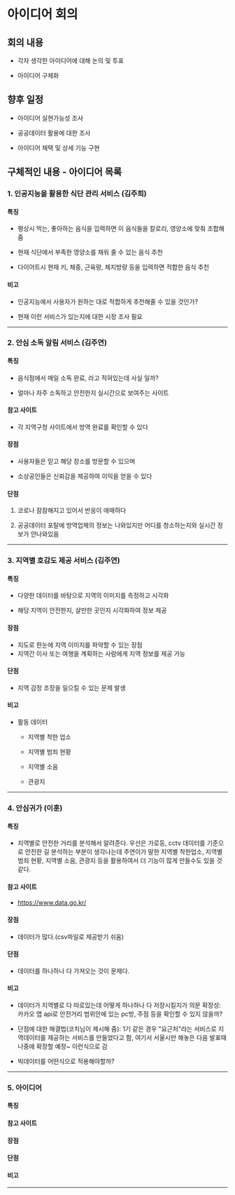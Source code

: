 # 아이디어 회의

## 회의 내용

- 각자 생각한 아이디어에 대해 논의 및 투표

- 아이디어 구체화

## 향후 일정

- 아이디어 실현가능성 조사

- 공공데이터 활용에 대한 조사

- 아이디어 채택 및 상세 기능 구현

## 구체적인 내용 - 아이디어 목록

### 1. 인공지능을 활용한 식단 관리 서비스 (김주희)

#### 특징

- 평상시 먹는, 좋아하는 음식을 입력하면 이 음식들을 칼로리, 영양소에 맞춰 조합해줌

- 현재 식단에서 부족한 영양소를 채워 줄 수 있는 음식 추천

- 다이어트시 현재 키, 체중, 근육량, 체지방량 등을 입력하면 적합한 음식 추천

#### 비고

- 인공지능에서 사용자가 원하는 대로 적합하게 추천해줄 수 있을 것인가?

- 현재 이런 서비스가 있는지에 대한 시장 조사 필요

<hr>

### 2. 안심 소독 알림 서비스 (김주연)

#### 특징

- 음식점에서 매일 소독 완료, 라고 적혀있는데 사실 일까?

- 얼마나 자주 소독하고  안전한지 실시간으로 보여주는 사이트

#### 참고 사이트

- 각 지역구청 사이트에서 방역 완료를 확인할 수 있다

#### 장점

- 사용자들은 믿고 해당 장소를 방문할 수 있으며

- 소상공인들은 신뢰감을 제공하여 이익을 얻을 수 있다

#### 단점

1. 코로나 잠잠해지고 있어서 반응이 애매하다

2. 공공데이터 포탈에 방역업체의 정보는 나와있지만 어디를 청소하는지와 실시간 정보가 안나와있음

<hr>

### 3. 지역별 호감도 제공 서비스 (김주연)

#### 특징

- 다양한 데이터를 바탕으로 지역의 이미지를 측정하고 시각화

- 해당 지역이 안전한지,  살만한 곳인지 시각화하여 정보 제공

#### 장점

- 지도로 한눈에 지역 이미지를 파악할 수 있는 장점
- 지역간 이사 또는 여행을 계획하는 사람에게 지역 정보를 제공 가능

#### 단점

- 지역 감정 조장을 일으킬 수 있는 문제 발생

#### 비고

- 활동 데이터

    - 지역별 착한 업소

    - 지역별 범죄 현황
    
    - 지역별 소음
    
    - 관광지

<hr>

### 4. 안심귀가 (이훈)

#### 특징

- 지역별로 안전한 거리를 분석해서 알려준다.
우선은 가로등, cctv 데이터를 기준으로 안전한 길 분석하는 부분이 생각나는데 주연이가 말한 지역별 착한업소, 지역별 범죄 현황, 지역별 소음, 관광지 등을 활용하여서 더 기능이 많게 만들수도 있을 것 같다.

#### 참고 사이트

- https://www.data.go.kr/

#### 장점

- 데이터가 많다.(csv파일로 제공받기 쉬움)

#### 단점

- 데이터를 하나하나 다 가져오는 것이 문제다.

#### 비고

- 데이터가 지역별로 다 따로있는데 어떻게 하나하나 다 저장시킬지가 의문
확장성: 카카오 맵 api로 안전거리 범위안에 있는 pc방, 주점 등을 확인할 수 있지 않을까?

- 단점에 대한 해결법(코치님이 제시해 줌): 1기 같은 경우 "요근처"라는 서비스로 지역데이터를 제공하는 서비스를 만들었다고 함, 여기서 서울시만 해놓은 다음 발표때 나중에 확장할 예정~ 이런식으로 감

- 빅데이터를 어떤식으로 적용해야할까?

<hr>

### 5. 아이디어

#### 특징

#### 참고 사이트

#### 장점

#### 단점

#### 비고

<hr>
